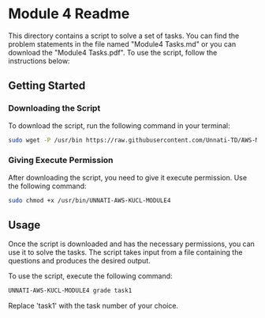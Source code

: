 
# Module 4 Readme

This directory contains a script to solve a set of tasks. You can find the problem statements in the file named "Module4 Tasks.md" or you can download the "Module4 Tasks.pdf". To use the script, follow the instructions below:

## Getting Started

### Downloading the Script

To download the script, run the following command in your terminal:

```bash
sudo wget -P /usr/bin https://raw.githubusercontent.com/Unnati-TD/AWS-Modules/main/Module4/UNNATI-AWS-KUCL-MODULE4
```

### Giving Execute Permission

After downloading the script, you need to give it execute permission. Use the following command:

```bash
sudo chmod +x /usr/bin/UNNATI-AWS-KUCL-MODULE4
```

## Usage

Once the script is downloaded and has the necessary permissions, you can use it to solve the tasks. The script takes input from a file containing the questions and produces the desired output.

To use the script, execute the following command:

```bash
UNNATI-AWS-KUCL-MODULE4 grade task1
```

Replace 'task1' with the task number of your choice.
